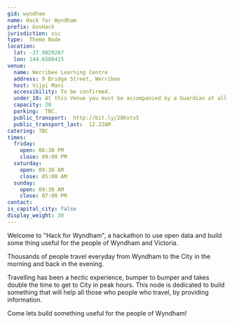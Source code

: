 ```yaml
---
gid: wyndham
name: Hack for Wyndham
prefix: GovHack
jurisdiction: vic
type:  Theme Node
location:
  lat: -37.9029207
  lon: 144.6580415
venue:
  name: Werribee Learning Centre
  address: 9 Bridge Street, Werribee   
  host: Vijai Mani
  accessibility: To be confirmed.
  under_18: At this Venue you must be accompanied by a Guardian at all times.
  capacity: 20
  parking:  TBC.
  public_transport:  http://bit.ly/28Kxtx5   
  public_transport_last:  12.22AM 
catering: TBC
times:
  friday:
    open: 06:30 PM
    close: 09:00 PM
  saturday:
    open: 09:30 AM
    close: 05:00 AM
  sunday:
    open: 09:30 AM
    close: 07:00 PM
contact:
is_capital_city: false
display_weight: 30
---
```


Welcome to "Hack for Wyndham", a hackathon to use open data and build some thing useful for the people of Wyndham and Victoria.   
 
Thousands of people travel everyday from Wyndham to the City in the morning and back in the evening. 

Travelling has been a hectic experience, bumper to bumper and takes double the time to get to City in peak hours. This node is dedicated to build something that will help all those who people who travel, by providing information.

Come lets build something useful for the people of Wyndham!   
